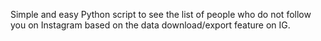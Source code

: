 Simple and easy Python script to see the list of people who do not follow you on Instagram based on the data download/export feature on IG.
